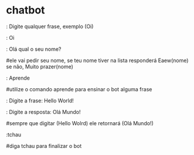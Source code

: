 # chatbot

: Digite qualquer frase, exemplo (Oi)

: Oi

: Olá qual o seu nome?

#ele vai pedir seu nome, se teu nome tiver na lista responderá Eaew(nome) se não, Muito prazer(nome)

: Aprende

#utilize o comando aprende para ensinar o bot alguma frase

: Digite a frase: Hello World!

: Digite a resposta: Olá Mundo!

#sempre que digitar (Hello Wolrd) ele retornará (Olá Mundo!)

:tchau

#diga tchau para finalizar o bot
